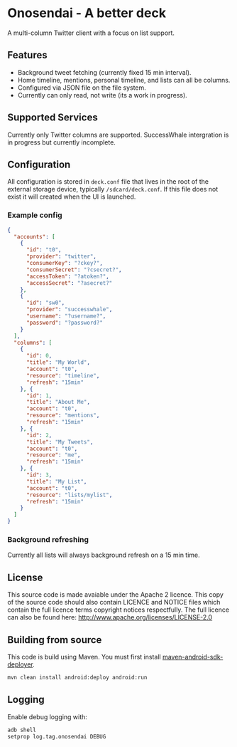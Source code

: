 Onosendai - A better deck
=========================

A multi-column Twitter client with a focus on list support.

Features
--------

* Background tweet fetching (currently fixed 15 min interval).
* Home timeline, mentions, personal timeline, and lists can all be columns.
* Configured via JSON file on the file system.
* Currently can only read, not write (its a work in progress).

Supported Services
------------------

Currently only Twitter columns are supported.
SuccessWhale intergration is in progress but currently incomplete.

Configuration
-------------

All configuration is stored in `deck.conf` file that lives in the root
of the external storage device, typically `/sdcard/deck.conf`.
If this file does not exist it will created when the UI is launched.

### Example config

```JSON
{
  "accounts": [
    {
      "id": "t0",
      "provider": "twitter",
      "consumerKey": "?ckey?",
      "consumerSecret": "?csecret?",
      "accessToken": "?atoken?",
      "accessSecret": "?asecret?"
    },
    {
      "id": "sw0",
      "provider": "successwhale",
      "username": "?username?",
      "password": "?password?"
    }
  ],
  "columns": [
    {
      "id": 0,
      "title": "My World",
      "account": "t0",
      "resource": "timeline",
      "refresh": "15min"
    }, {
      "id": 1,
      "title": "About Me",
      "account": "t0",
      "resource": "mentions",
      "refresh": "15min"
    }, {
      "id": 2,
      "title": "My Tweets",
      "account": "t0",
      "resource": "me",
      "refresh": "15min"
    }, {
      "id": 3,
      "title": "My List",
      "account": "t0",
      "resource": "lists/mylist",
      "refresh": "15min"
    }
  ]
}
```

### Background refreshing

Currently all lists will always background refresh on a 15 min time.

License
-------
This source code is made avaiable under the Apache 2 licence.
This copy of the source code should also contain LICENCE and NOTICE files which contain the full licence terms copyright notices respectfully.
The full licence can also be found here: http://www.apache.org/licenses/LICENSE-2.0

Building from source
--------------------

This code is build using Maven.
You must first install [maven-android-sdk-deployer](https://github.com/mosabua/maven-android-sdk-deployer).

```sh
mvn clean install android:deploy android:run
```

Logging
-------

Enable debug logging with:
```sh
adb shell
setprop log.tag.onosendai DEBUG
```

